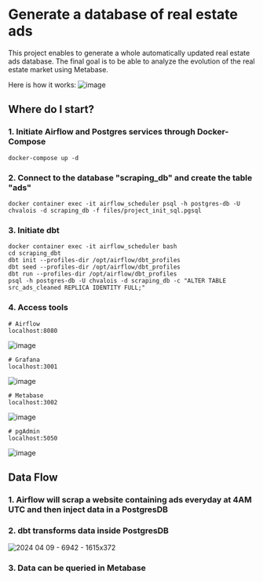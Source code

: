 # Generate a database of real estate ads

This project enables to generate a whole automatically updated real estate ads database.
The final goal is to be able to analyze the evolution of the real estate market using Metabase.

Here is how it works: 
![image](https://github.com/chvalois/scraping/assets/32735527/228926fe-5e4e-4312-bf71-7ed08e508f66)


## Where do I start?

### 1. Initiate Airflow and Postgres services through Docker-Compose

```
docker-compose up -d
```

### 2. Connect to the database "scraping_db" and create the table "ads"

```
docker container exec -it airflow_scheduler psql -h postgres-db -U chvalois -d scraping_db -f files/project_init_sql.pgsql

```

### 3. Initiate dbt

```
docker container exec -it airflow_scheduler bash
cd scraping_dbt
dbt init --profiles-dir /opt/airflow/dbt_profiles
dbt seed --profiles-dir /opt/airflow/dbt_profiles
dbt run --profiles-dir /opt/airflow/dbt_profiles
psql -h postgres-db -U chvalois -d scraping_db -c "ALTER TABLE src_ads_cleaned REPLICA IDENTITY FULL;"
```

### 4. Access tools

```
# Airflow
localhost:8080
```
![image](https://github.com/chvalois/scraping/assets/32735527/d4f6c108-8a4d-4027-8ab0-9f41491a97f8)


```
# Grafana 
localhost:3001
```
![image](https://github.com/chvalois/scraping/assets/32735527/9aafa692-4ea0-40f4-b86f-77a11d20fdf9)


```
# Metabase
localhost:3002
```
![image](https://github.com/chvalois/scraping/assets/32735527/379e1834-4298-4b9e-b302-4c6093ee8e87)


```
# pgAdmin
localhost:5050
```
![image](https://github.com/chvalois/scraping/assets/32735527/e4ee1a6c-6df9-4216-a807-18ac95c5f612)



## Data Flow

### 1. Airflow will scrap a website containing ads everyday at 4AM UTC and then inject data in a PostgresDB
 
### 2. dbt transforms data inside PostgresDB
![2024 04 09 - 6942 - 1615x372](https://github.com/chvalois/scraping/assets/32735527/70978658-fb1e-48ef-bc42-11469812fef1)

### 3. Data can be queried in Metabase

